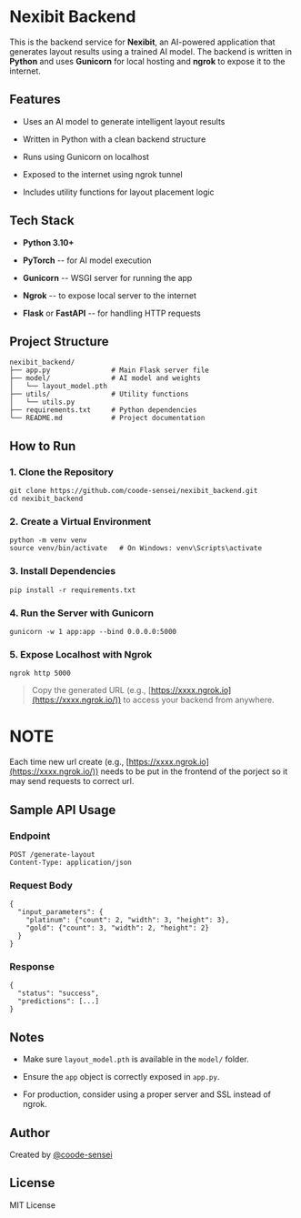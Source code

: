 Nexibit Backend
===============

This is the backend service for **Nexibit**, an AI-powered application that generates layout results using a trained AI model. The backend is written in **Python** and uses **Gunicorn** for local hosting and **ngrok** to expose it to the internet.

Features
--------

-   Uses an AI model to generate intelligent layout results

-   Written in Python with a clean backend structure

-   Runs using Gunicorn on localhost

-   Exposed to the internet using ngrok tunnel

-   Includes utility functions for layout placement logic

Tech Stack
----------

-   **Python 3.10+**

-   **PyTorch** -- for AI model execution

-   **Gunicorn** -- WSGI server for running the app

-   **Ngrok** -- to expose local server to the internet

-   **Flask** or **FastAPI** -- for handling HTTP requests

Project Structure
-----------------

```
nexibit_backend/
├── app.py               # Main Flask server file
├── model/               # AI model and weights
│   └── layout_model.pth
├── utils/               # Utility functions
│   └── utils.py
├── requirements.txt     # Python dependencies
└── README.md            # Project documentation

```

How to Run
----------

### 1\. Clone the Repository

```
git clone https://github.com/coode-sensei/nexibit_backend.git
cd nexibit_backend

```

### 2\. Create a Virtual Environment

```
python -m venv venv
source venv/bin/activate   # On Windows: venv\Scripts\activate

```

### 3\. Install Dependencies

```
pip install -r requirements.txt

```

### 4\. Run the Server with Gunicorn

```
gunicorn -w 1 app:app --bind 0.0.0.0:5000

```

### 5\. Expose Localhost with Ngrok

```
ngrok http 5000

```

> Copy the generated URL (e.g., [https://xxxx.ngrok.io](https://xxxx.ngrok.io/)) to access your backend from anywhere.

# NOTE

Each time new url create (e.g., [https://xxxx.ngrok.io](https://xxxx.ngrok.io/)) needs to be put in the frontend of the porject so it may send requests to correct url.

Sample API Usage
----------------

### Endpoint

```
POST /generate-layout
Content-Type: application/json

```

### Request Body

```
{
  "input_parameters": {
    "platinum": {"count": 2, "width": 3, "height": 3},
    "gold": {"count": 3, "width": 2, "height": 2}
  }
}

```

### Response

```
{
  "status": "success",
  "predictions": [...]
}

```

Notes
-----

-   Make sure `layout_model.pth` is available in the `model/` folder.

-   Ensure the `app` object is correctly exposed in `app.py`.

-   For production, consider using a proper server and SSL instead of ngrok.

Author
------

Created by [@coode-sensei](https://github.com/coode-sensei)

License
-------

MIT License
